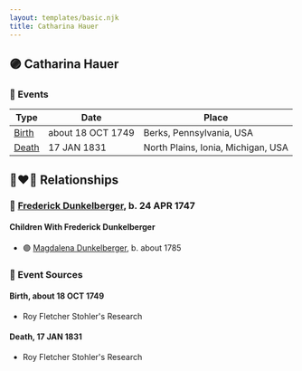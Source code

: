 ```yaml
---
layout: templates/basic.njk
title: Catharina Hauer
---
```

## 🟣 Catharina Hauer

### 📆 Events

Type | Date | Place
------ | ------ | ------
[Birth](#event-event-3) | about 18 OCT 1749 | Berks, Pennsylvania, USA
[Death](#event-event-4) | 17 JAN 1831 | North Plains, Ionia, Michigan, USA

## 👩‍❤️‍👨 Relationships

### 🔵 [Frederick Dunkelberger](/people/2/29307544), b. 24 APR 1747

#### Children With Frederick Dunkelberger
* 🟣 [Magdalena Dunkelberger](/people/9/94381550), b. about 1785
### 📰 Event Sources

#### <a id="event-event-3"></a> Birth, about 18 OCT 1749
* Roy Fletcher Stohler's Research

#### <a id="event-event-4"></a> Death, 17 JAN 1831
* Roy Fletcher Stohler's Research